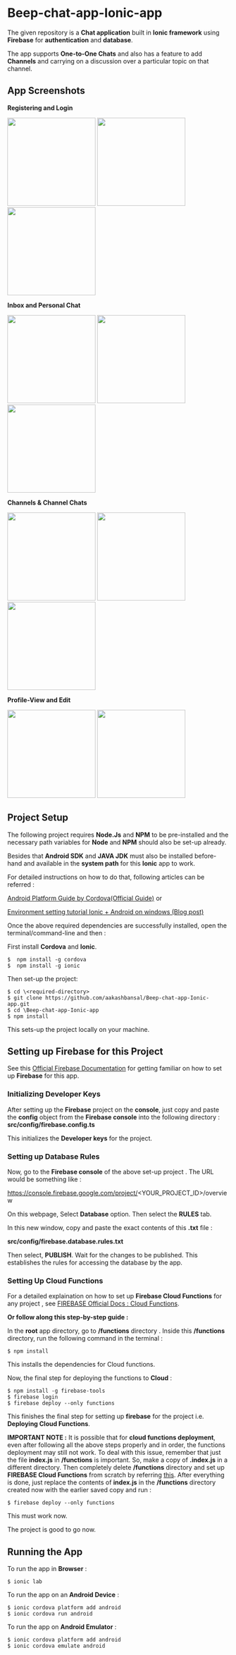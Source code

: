 # Beep-chat-app-Ionic-app

The given repository is a **Chat application** built in **Ionic framework** using **Firebase** for **authentication** and **database**.

The app supports **One-to-One Chats** and also has a feature to add **Channels** and carrying on a discussion over a particular topic on that channel. 

## App Screenshots

**Registering and Login**

<img src="Screenshots/Splash.png" width="200"> <img src="Screenshots/Register.png" width="200"> <img src="Screenshots/Login.png" width="200"> 


**Inbox and Personal Chat**

<img src="Screenshots/Inbox.png" width="200">  <img src="Screenshots/SearchUser.png" width="200"> <img src="Screenshots/PersonalChat.png" width="200">


**Channels & Channel Chats**

<img src="Screenshots/Channels.png" width="200">  <img src="Screenshots/AddChannel.png" width="200"> <img src="Screenshots/ChannelChats.png" width="200">


**Profile-View and Edit**

<img src="Screenshots/ViewProfile.png" width="200">  <img src="Screenshots/ProfileEdit.png" width="200">



## Project Setup

The following project requires **Node.Js** and **NPM** to be pre-installed and the necessary path variables for **Node** and **NPM** should also be set-up already.

Besides that **Android SDK** and **JAVA JDK** must also be installed before-hand and available in the **system path** for this **Ionic** app to work.

For detailed instructions on how to do that, following articles can be referred : 

[Android Platform Guide by Cordova(Official Guide)](https://cordova.apache.org/docs/en/latest/guide/platforms/android/) or

[Environment setting tutorial Ionic + Android on windows (Blog post)](http://www.tiagoporto.com/blog/environment-setting-tutorial-ionic-android-on-windows/)

Once the above required dependencies are successfully installed, open the terminal/command-line and then : 

First install **Cordova** and **Ionic**.

```
$  npm install -g cordova
$  npm install -g ionic
```
Then set-up the project:
```
$ cd \<required-directory>
$ git clone https://github.com/aakashbansal/Beep-chat-app-Ionic-app.git
$ cd \Beep-chat-app-Ionic-app
$ npm install
```

This sets-up the project locally on your machine.

## Setting up Firebase for this Project

See this [Official Firebase Documentation](https://firebase.google.com/docs/web/setup) for getting familiar on how to set up **Firebase** for this app. 


### Initializing Developer Keys

After setting up the **Firebase** project on the **console**, just copy and paste the **config** object from the **Firebase console** into the following directory :  **src/config/firebase.config.ts** 

This initializes the **Developer keys** for the project.

### Setting up Database Rules

Now, go to the **Firebase console** of the above set-up project . The URL would be something like : 

https://console.firebase.google.com/project/<YOUR_PROJECT_ID>/overview

On this webpage, Select **Database** option. Then select the **RULES** tab.

In this new window, copy and paste the exact contents of this **.txt** file :

**src/config/firebase.database.rules.txt** 

Then select, **PUBLISH**. Wait for the changes to be published. This establishes the rules for accessing the database by the app.


### Setting Up Cloud Functions

For a detailed explaination on how to set up **Firebase Cloud Functions** for any project , see [FIREBASE Official Docs : Cloud Functions](https://firebase.google.com/docs/functions/get-started).

**Or follow along this step-by-step guide :**

In the **root** app directory, go to **/functions** directory . Inside this **/functions** directory, run the following command in the terminal : 
```
$ npm install
```
This installs the dependencies for Cloud functions.

Now, the final step for deploying the functions to **Cloud** :
```
$ npm install -g firebase-tools
$ firebase login
$ firebase deploy --only functions
```

This finishes the final step for setting up **firebase** for the project i.e. **Deploying Cloud Functions**.



**IMPORTANT NOTE :** It is possible that for **cloud functions deployment**, even after following all the above steps properly and in order, the functions deployment may still not work. To deal with this issue, remember that just the file **index.js** in **/functions** is important. So, make a copy of **.index.js** in a different directory. Then completely delete **/functions** directory and set up **FIREBASE Cloud Functions** from scratch by referring [this](https://firebase.google.com/docs/functions/get-started).
After everything is done, just replace the contents of **index.js** in the **/functions** directory created now with the earlier saved copy and run :
```
$ firebase deploy --only functions
```

This must work now.

The project is good to go now.

## Running the App

To run the app in **Browser** :
```
$ ionic lab
```

To run the app on an **Android Device** :
```
$ ionic cordova platform add android
$ ionic cordova run android
```

To run the app on **Android Emulator** :
```
$ ionic cordova platform add android
$ ionic cordova emulate android
```
